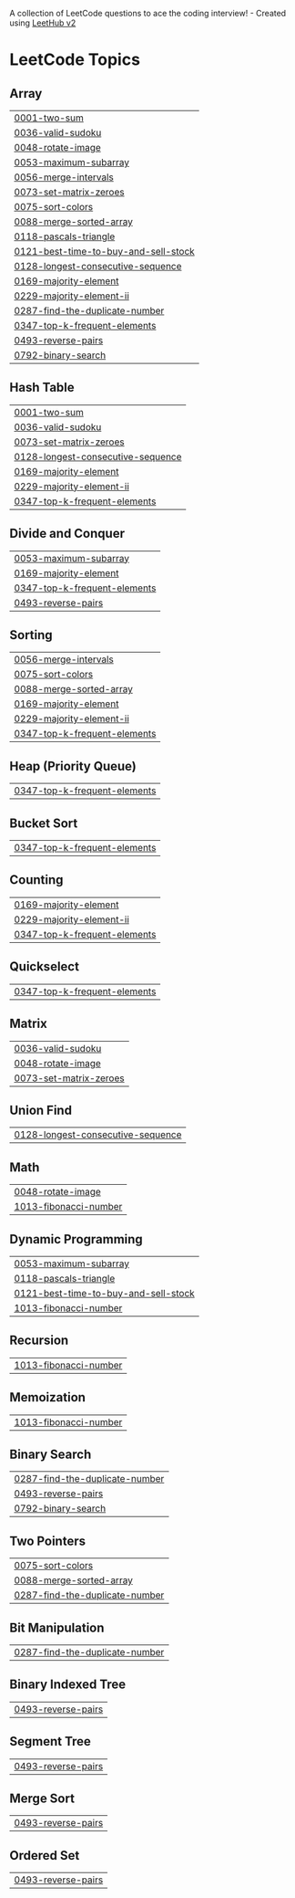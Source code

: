 A collection of LeetCode questions to ace the coding interview! - Created using [LeetHub v2](https://github.com/arunbhardwaj/LeetHub-2.0)
<!---LeetCode Topics Start-->
# LeetCode Topics
## Array
|  |
| ------- |
| [0001-two-sum](https://github.com/Shubham-Pochhali/DSA/tree/master/0001-two-sum) |
| [0036-valid-sudoku](https://github.com/Shubham-Pochhali/DSA/tree/master/0036-valid-sudoku) |
| [0048-rotate-image](https://github.com/Shubham-Pochhali/DSA/tree/master/0048-rotate-image) |
| [0053-maximum-subarray](https://github.com/Shubham-Pochhali/DSA/tree/master/0053-maximum-subarray) |
| [0056-merge-intervals](https://github.com/Shubham-Pochhali/DSA/tree/master/0056-merge-intervals) |
| [0073-set-matrix-zeroes](https://github.com/Shubham-Pochhali/DSA/tree/master/0073-set-matrix-zeroes) |
| [0075-sort-colors](https://github.com/Shubham-Pochhali/DSA/tree/master/0075-sort-colors) |
| [0088-merge-sorted-array](https://github.com/Shubham-Pochhali/DSA/tree/master/0088-merge-sorted-array) |
| [0118-pascals-triangle](https://github.com/Shubham-Pochhali/DSA/tree/master/0118-pascals-triangle) |
| [0121-best-time-to-buy-and-sell-stock](https://github.com/Shubham-Pochhali/DSA/tree/master/0121-best-time-to-buy-and-sell-stock) |
| [0128-longest-consecutive-sequence](https://github.com/Shubham-Pochhali/DSA/tree/master/0128-longest-consecutive-sequence) |
| [0169-majority-element](https://github.com/Shubham-Pochhali/DSA/tree/master/0169-majority-element) |
| [0229-majority-element-ii](https://github.com/Shubham-Pochhali/DSA/tree/master/0229-majority-element-ii) |
| [0287-find-the-duplicate-number](https://github.com/Shubham-Pochhali/DSA/tree/master/0287-find-the-duplicate-number) |
| [0347-top-k-frequent-elements](https://github.com/Shubham-Pochhali/DSA/tree/master/0347-top-k-frequent-elements) |
| [0493-reverse-pairs](https://github.com/Shubham-Pochhali/DSA/tree/master/0493-reverse-pairs) |
| [0792-binary-search](https://github.com/Shubham-Pochhali/DSA/tree/master/0792-binary-search) |
## Hash Table
|  |
| ------- |
| [0001-two-sum](https://github.com/Shubham-Pochhali/DSA/tree/master/0001-two-sum) |
| [0036-valid-sudoku](https://github.com/Shubham-Pochhali/DSA/tree/master/0036-valid-sudoku) |
| [0073-set-matrix-zeroes](https://github.com/Shubham-Pochhali/DSA/tree/master/0073-set-matrix-zeroes) |
| [0128-longest-consecutive-sequence](https://github.com/Shubham-Pochhali/DSA/tree/master/0128-longest-consecutive-sequence) |
| [0169-majority-element](https://github.com/Shubham-Pochhali/DSA/tree/master/0169-majority-element) |
| [0229-majority-element-ii](https://github.com/Shubham-Pochhali/DSA/tree/master/0229-majority-element-ii) |
| [0347-top-k-frequent-elements](https://github.com/Shubham-Pochhali/DSA/tree/master/0347-top-k-frequent-elements) |
## Divide and Conquer
|  |
| ------- |
| [0053-maximum-subarray](https://github.com/Shubham-Pochhali/DSA/tree/master/0053-maximum-subarray) |
| [0169-majority-element](https://github.com/Shubham-Pochhali/DSA/tree/master/0169-majority-element) |
| [0347-top-k-frequent-elements](https://github.com/Shubham-Pochhali/DSA/tree/master/0347-top-k-frequent-elements) |
| [0493-reverse-pairs](https://github.com/Shubham-Pochhali/DSA/tree/master/0493-reverse-pairs) |
## Sorting
|  |
| ------- |
| [0056-merge-intervals](https://github.com/Shubham-Pochhali/DSA/tree/master/0056-merge-intervals) |
| [0075-sort-colors](https://github.com/Shubham-Pochhali/DSA/tree/master/0075-sort-colors) |
| [0088-merge-sorted-array](https://github.com/Shubham-Pochhali/DSA/tree/master/0088-merge-sorted-array) |
| [0169-majority-element](https://github.com/Shubham-Pochhali/DSA/tree/master/0169-majority-element) |
| [0229-majority-element-ii](https://github.com/Shubham-Pochhali/DSA/tree/master/0229-majority-element-ii) |
| [0347-top-k-frequent-elements](https://github.com/Shubham-Pochhali/DSA/tree/master/0347-top-k-frequent-elements) |
## Heap (Priority Queue)
|  |
| ------- |
| [0347-top-k-frequent-elements](https://github.com/Shubham-Pochhali/DSA/tree/master/0347-top-k-frequent-elements) |
## Bucket Sort
|  |
| ------- |
| [0347-top-k-frequent-elements](https://github.com/Shubham-Pochhali/DSA/tree/master/0347-top-k-frequent-elements) |
## Counting
|  |
| ------- |
| [0169-majority-element](https://github.com/Shubham-Pochhali/DSA/tree/master/0169-majority-element) |
| [0229-majority-element-ii](https://github.com/Shubham-Pochhali/DSA/tree/master/0229-majority-element-ii) |
| [0347-top-k-frequent-elements](https://github.com/Shubham-Pochhali/DSA/tree/master/0347-top-k-frequent-elements) |
## Quickselect
|  |
| ------- |
| [0347-top-k-frequent-elements](https://github.com/Shubham-Pochhali/DSA/tree/master/0347-top-k-frequent-elements) |
## Matrix
|  |
| ------- |
| [0036-valid-sudoku](https://github.com/Shubham-Pochhali/DSA/tree/master/0036-valid-sudoku) |
| [0048-rotate-image](https://github.com/Shubham-Pochhali/DSA/tree/master/0048-rotate-image) |
| [0073-set-matrix-zeroes](https://github.com/Shubham-Pochhali/DSA/tree/master/0073-set-matrix-zeroes) |
## Union Find
|  |
| ------- |
| [0128-longest-consecutive-sequence](https://github.com/Shubham-Pochhali/DSA/tree/master/0128-longest-consecutive-sequence) |
## Math
|  |
| ------- |
| [0048-rotate-image](https://github.com/Shubham-Pochhali/DSA/tree/master/0048-rotate-image) |
| [1013-fibonacci-number](https://github.com/Shubham-Pochhali/DSA/tree/master/1013-fibonacci-number) |
## Dynamic Programming
|  |
| ------- |
| [0053-maximum-subarray](https://github.com/Shubham-Pochhali/DSA/tree/master/0053-maximum-subarray) |
| [0118-pascals-triangle](https://github.com/Shubham-Pochhali/DSA/tree/master/0118-pascals-triangle) |
| [0121-best-time-to-buy-and-sell-stock](https://github.com/Shubham-Pochhali/DSA/tree/master/0121-best-time-to-buy-and-sell-stock) |
| [1013-fibonacci-number](https://github.com/Shubham-Pochhali/DSA/tree/master/1013-fibonacci-number) |
## Recursion
|  |
| ------- |
| [1013-fibonacci-number](https://github.com/Shubham-Pochhali/DSA/tree/master/1013-fibonacci-number) |
## Memoization
|  |
| ------- |
| [1013-fibonacci-number](https://github.com/Shubham-Pochhali/DSA/tree/master/1013-fibonacci-number) |
## Binary Search
|  |
| ------- |
| [0287-find-the-duplicate-number](https://github.com/Shubham-Pochhali/DSA/tree/master/0287-find-the-duplicate-number) |
| [0493-reverse-pairs](https://github.com/Shubham-Pochhali/DSA/tree/master/0493-reverse-pairs) |
| [0792-binary-search](https://github.com/Shubham-Pochhali/DSA/tree/master/0792-binary-search) |
## Two Pointers
|  |
| ------- |
| [0075-sort-colors](https://github.com/Shubham-Pochhali/DSA/tree/master/0075-sort-colors) |
| [0088-merge-sorted-array](https://github.com/Shubham-Pochhali/DSA/tree/master/0088-merge-sorted-array) |
| [0287-find-the-duplicate-number](https://github.com/Shubham-Pochhali/DSA/tree/master/0287-find-the-duplicate-number) |
## Bit Manipulation
|  |
| ------- |
| [0287-find-the-duplicate-number](https://github.com/Shubham-Pochhali/DSA/tree/master/0287-find-the-duplicate-number) |
## Binary Indexed Tree
|  |
| ------- |
| [0493-reverse-pairs](https://github.com/Shubham-Pochhali/DSA/tree/master/0493-reverse-pairs) |
## Segment Tree
|  |
| ------- |
| [0493-reverse-pairs](https://github.com/Shubham-Pochhali/DSA/tree/master/0493-reverse-pairs) |
## Merge Sort
|  |
| ------- |
| [0493-reverse-pairs](https://github.com/Shubham-Pochhali/DSA/tree/master/0493-reverse-pairs) |
## Ordered Set
|  |
| ------- |
| [0493-reverse-pairs](https://github.com/Shubham-Pochhali/DSA/tree/master/0493-reverse-pairs) |
<!---LeetCode Topics End-->